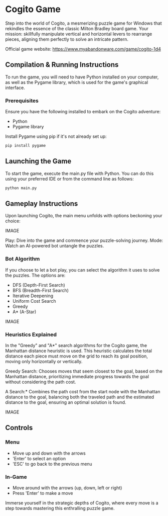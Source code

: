 # Cogito Game

Step into the world of Cogito, a mesmerizing puzzle game for Windows that rekindles the essence of the classic Milton Bradley board game. Your mission: skillfully manipulate vertical and horizontal levers to rearrange pieces, aligning them perfectly to solve an intricate pattern.

Official game website: https://www.myabandonware.com/game/cogito-1d4

## Compilation & Running Instructions

To run the game, you will need to have Python installed on your computer, as well as the Pygame library, which is used for the game's graphical interface.

### Prerequisites
Ensure you have the following installed to embark on the Cogito adventure:

- Python 
- Pygame library

Install Pygame using pip if it's not already set up:

```sh
pip install pygame
```

## Launching the Game

To start the game, execute the main.py file with Python. You can do this using your preferred IDE or from the command line as follows:

```sh
python main.py
```

## Gameplay Instructions

Upon launching Cogito, the main menu unfolds with options beckoning your choice:

IMAGE

Play: Dive into the game and commence your puzzle-solving journey.
Mode: Watch an AI-powered bot untangle the puzzles.

### Bot Algorithm

If you choose to let a bot play, you can select the algorithm it uses to solve the puzzles. 
The options are:

- DFS (Depth-First Search)
- BFS (Breadth-First Search)
- Iterative Deepening
- Uniform Cost Search
- Greedy
- A* (A-Star)

IMAGE

### Heuristics Explained

In the "Greedy" and "A*" search algorithms for the Cogito game, the Manhattan distance heuristic is used. This heuristic calculates the total distance each piece must move on the grid to reach its goal position, moving only horizontally or vertically.

Greedy Search: Chooses moves that seem closest to the goal, based on the Manhattan distance, prioritizing immediate progress towards the goal without considering the path cost.

A Search:* Combines the path cost from the start node with the Manhattan distance to the goal, balancing both the traveled path and the estimated distance to the goal, ensuring an optimal solution is found.

IMAGE

## Controls

### Menu
- Move up and down with the arrows
- 'Enter' to select an option
- 'ESC' to go back to the previous menu

### In-Game
- Move around with the arrows (up, down, left or right)
- Press 'Enter' to make a move

Immerse yourself in the strategic depths of Cogito, where every move is a step towards mastering this enthralling puzzle game.